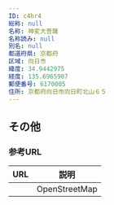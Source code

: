 ```yaml
---
ID: c4hr4
総称: null
名称: 神変大菩薩
名称読み: null
別名: null
都道府県: 京都府
区域: 向日市
緯度: 34.9442975
経度: 135.6965907
郵便番号: 6170005
住所: 京都府向日市向日町北山６５
---
```


## その他

### 参考URL

| URL | 説明          |
| --- | ------------- |
|     | OpenStreetMap |

